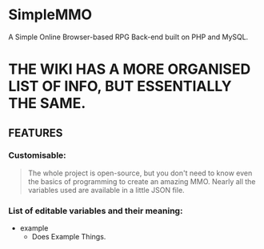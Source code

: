 ﻿# SimpleMMO
A Simple Online Browser-based RPG Back-end built on PHP and MySQL.

# THE WIKI HAS A MORE ORGANISED LIST OF INFO, BUT ESSENTIALLY THE SAME.

## FEATURES
### Customisable:
>The whole project is open-source, but you don't need to know even the basics of programming to create an amazing MMO. Nearly all the variables used are available in a little JSON file.

### List of editable variables and their meaning:
* example
  * Does Example Things.